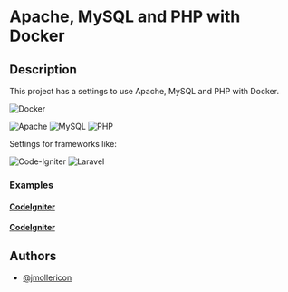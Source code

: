 # Apache, MySQL and PHP with Docker
## Description

This project has a settings to use Apache, MySQL and PHP with Docker.

![Docker](https://img.shields.io/badge/docker-%230db7ed.svg?style=for-the-badge&logo=docker&logoColor=white)


![Apache](https://img.shields.io/badge/apache-%23D42029.svg?style=for-the-badge&logo=apache&logoColor=white)
![MySQL](https://img.shields.io/badge/mysql-%2300f.svg?style=for-the-badge&logo=mysql&logoColor=white)
![PHP](https://img.shields.io/badge/php-%23777BB4.svg?style=for-the-badge&logo=php&logoColor=white)

Settings for frameworks like:

![Code-Igniter](https://img.shields.io/badge/CodeIgniter-%23EF4223.svg?style=for-the-badge&logo=codeIgniter&logoColor=white)
![Laravel](https://img.shields.io/badge/laravel-%23FF2D20.svg?style=for-the-badge&logo=laravel&logoColor=white)

### Examples
#### [CodeIgniter](https://github.com/jmollericon/php_docker/tree/codeigniter)
#### [CodeIgniter](https://github.com/jmollericon/php_docker/tree/laravel)

## Authors

- [@jmollericon](https://www.github.com/jmollericon)
